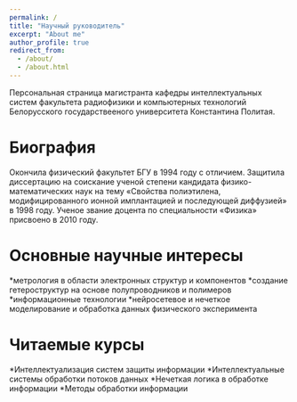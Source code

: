 ```yaml
---
permalink: /
title: "Научный руководитель"
excerpt: "About me"
author_profile: true
redirect_from: 
  - /about/
  - /about.html
---
```


Персональная страница магистранта кафедры интеллектуальных систем факультета радиофизики и компьютерных технологий Белорусского государствееного университета Константина Политая.

Биография
======
Окончила физический факультет БГУ в 1994 году с отличием. Защитила диссертацию на соискание ученой степени кандидата физико-математических наук на тему «Свойства полиэтилена, модифицированного ионной имплантацией и последующей диффузией» в 1998 году. Ученое звание доцента по специальности «Физика» присвоено в 2010 году.

Основные научные интересы
======
*метрология в области электронных структур и компонентов
*создание гетероструктур на основе полупроводников и полимеров
*информационные технологии
*нейросетевое и нечеткое моделирование и обработка данных физического эксперимента

  
Читаемые курсы
======
*Интеллектуализация  систем защиты информации
*Интеллектуальные системы обработки потоков данных
*Нечеткая логика в обработке информации
*Методы обработки информации